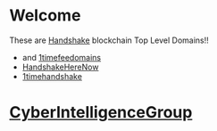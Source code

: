 # Welcome

These are [Handshake](https://handshake.org/) blockchain Top Level Domains!!

- and [1timefeedomains](http://home.1timefeedomains)
- [HandshakeHereNow](http://hns.handshakeherenow/)
- [1timehandshake](http://home.1timehandshake/)

# [CyberIntelligenceGroup](http:masterthyself.cyberintelligencegroup)
